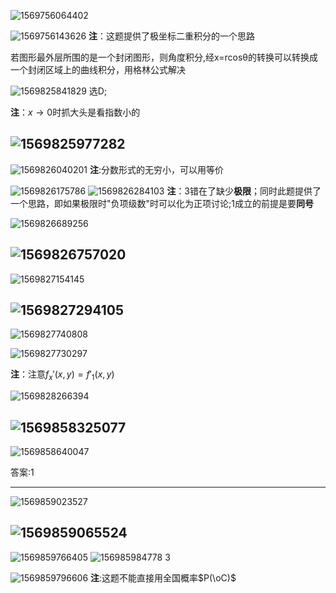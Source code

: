 

![1569756064402](C:\Users\Rocky\AppData\Roaming\Typora\typora-user-images\1569756064402.png)

![1569756143626](C:\Users\Rocky\AppData\Roaming\Typora\typora-user-images\1569756143626.png)
**注**：这题提供了极坐标二重积分的一个思路

​		若图形最外层所围的是一个封闭图形，则角度积分,经x=rcosθ的转换可以转换成一个封闭区域上的曲线积分，用格林公式解决



![1569825841829](C:\Users\Rocky\AppData\Roaming\Typora\typora-user-images\1569825841829.png)
选D;

**注**：$x\to0$时抓大头是看指数小的



![1569825977282](C:\Users\Rocky\AppData\Roaming\Typora\typora-user-images\1569825977282.png)
--

![1569826040201](C:\Users\Rocky\AppData\Roaming\Typora\typora-user-images\1569826040201.png)
**注**:分数形式的无穷小，可以用等价



![1569826175786](C:\Users\Rocky\AppData\Roaming\Typora\typora-user-images\1569826175786.png)
![1569826284103](C:\Users\Rocky\AppData\Roaming\Typora\typora-user-images\1569826284103.png)
**注**：3错在了缺少**极限**；同时此题提供了一个思路，即如果极限时"负项级数"时可以化为正项讨论;1成立的前提是要**同号**



![1569826689256](C:\Users\Rocky\AppData\Roaming\Typora\typora-user-images\1569826689256.png)

![1569826757020](C:\Users\Rocky\AppData\Roaming\Typora\typora-user-images\1569826757020.png)
---

![1569827154145](C:\Users\Rocky\AppData\Roaming\Typora\typora-user-images\1569827154145.png)

![1569827294105](C:\Users\Rocky\AppData\Roaming\Typora\typora-user-images\1569827294105.png)
---

![1569827740808](C:\Users\Rocky\AppData\Roaming\Typora\typora-user-images\1569827740808.png)

![1569827730297](C:\Users\Rocky\AppData\Roaming\Typora\typora-user-images\1569827730297.png)

**注**：注意$f_x'(x,y)=f'_1(x,y)$



![1569828266394](C:\Users\Rocky\AppData\Roaming\Typora\typora-user-images\1569828266394.png)               

![1569858325077](C:\Users\Rocky\AppData\Roaming\Typora\typora-user-images\1569858325077.png)
---

![1569858640047](C:\Users\Rocky\AppData\Roaming\Typora\typora-user-images\1569858640047.png)


答案:1 

---

![1569859023527](C:\Users\Rocky\AppData\Roaming\Typora\typora-user-images\1569859023527.png)

![1569859065524](C:\Users\Rocky\AppData\Roaming\Typora\typora-user-images\1569859065524.png)
---

![1569859766405](C:\Users\Rocky\AppData\Roaming\Typora\typora-user-images\1569859766405.png)
![156985984778
3](C:\Users\Rocky\AppData\Roaming\Typora\typora-user-images\1569859847783.png)

![1569859796606](C:\Users\Rocky\AppData\Roaming\Typora\typora-user-images\1569859796606.png)
**注**:这题不能直接用全国概率$P(\oC)$

